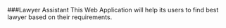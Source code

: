 ###Lawyer Assistant
This Web Application will help its users to find best lawyer based on their requirements.
